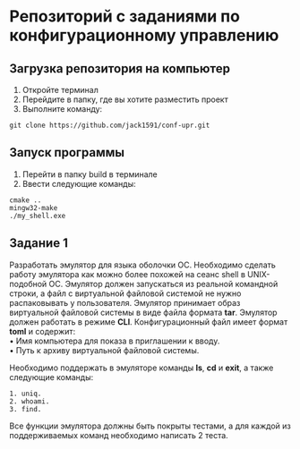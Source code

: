 # Репозиторий с заданиями по конфигурационному управлению
## Загрузка репозитория на компьютер
1. Откройте терминал
2. Перейдите в папку, где вы хотите разместить проект
3. Выполните команду:
```
git clone https://github.com/jack1591/conf-upr.git
```
## Запуск программы
1. Перейти в папку build в терминале
2. Ввести следующие команды:
```
cmake ..
mingw32-make
./my_shell.exe
```

## Задание 1
Разработать эмулятор для языка оболочки ОС. Необходимо сделать работу
эмулятора как можно более похожей на сеанс shell в UNIX-подобной ОС.
Эмулятор должен запускаться из реальной командной строки, а файл с
виртуальной файловой системой не нужно распаковывать у пользователя.
Эмулятор принимает образ виртуальной файловой системы в виде файла формата
**tar**. Эмулятор должен работать в режиме **CLI**.
Конфигурационный файл имеет формат **toml** и содержит:  
• Имя компьютера для показа в приглашении к вводу.  
• Путь к архиву виртуальной файловой системы.  
  
Необходимо поддержать в эмуляторе команды **ls**, **cd** и **exit**, а также
следующие команды:
```
1. uniq.
2. whoami.  
3. find.
``` 
Все функции эмулятора должны быть покрыты тестами, а для каждой из
поддерживаемых команд необходимо написать 2 теста.
